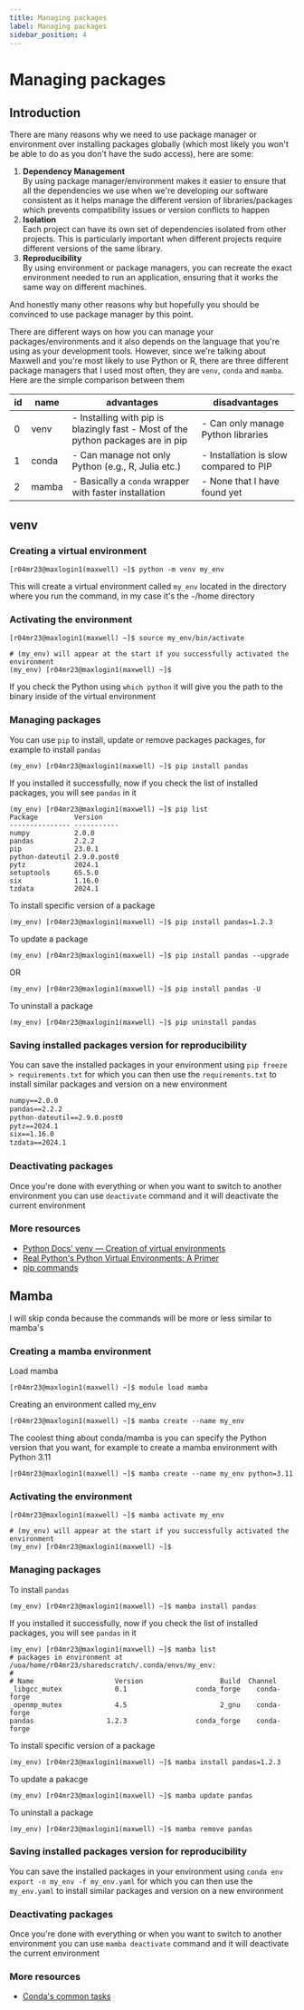 ```yaml
---
title: Managing packages
label: Managing packages
sidebar_position: 4
---
```


# Managing packages
## Introduction

There are many reasons why we need to use package manager or environment over installing packages globally (which most likely you won't be able to do as you don't have the sudo access), here are some:

1. **Dependency Management**<br/>
    By using package manager/environment makes it easier to ensure that all the dependencies we use when we're developing our software consistent as it helps manage the different version of libraries/packages which prevents compatibility issues or version conflicts to happen
2. **Isolation**<br/>
    Each project can have its own set of dependencies isolated from other projects. This is particularly important when different projects require different versions of the same library.
3. **Reproducibility**<br/>
    By using environment or package managers, you can recreate the exact environment needed to run an application, ensuring that it works the same way on different machines.

And honestly many other reasons why but hopefully you should be convinced to use package manager by this point.

There are different ways on how you can manage your packages/environments and it also depends on the language that you're using as your development tools. However, since we're talking about Maxwell and you're most likely to use Python or R, there are three different package managers that I used most often, they are `venv`, `conda` and `mamba`. Here are the simple comparison between them

| id | name       | advantages                                                                       | disadvantages                          |
|----|------------|----------------------------------------------------------------------------------|----------------------------------------|
| 0  | venv | - Installing with pip is blazingly fast - Most of the python packages are in pip | - Can only manage Python libraries     |
| 1  | conda      | - Can manage not only Python (e.g., R, Julia etc.)                               | - Installation is slow compared to PIP |
| 2  | mamba      | - Basically a `conda` wrapper with faster installation                           | - None that I have found yet           |

## venv
### Creating a virtual environment
```
[r04mr23@maxlogin1(maxwell) ~]$ python -m venv my_env 
```
This will create a virtual environment called `my_env` located in the directory where you run the command, in my case it's the `~`/home directory
### Activating the environment
```
[r04mr23@maxlogin1(maxwell) ~]$ source my_env/bin/activate

# (my_env) will appear at the start if you successfully activated the environment
(my_env) [r04mr23@maxlogin1(maxwell) ~]$
```

If you check the Python using `which python` it will give you the path to the binary inside of the virtual environment
### Managing packages
You can use `pip` to install, update or remove packages packages, for example to install `pandas`
```
(my_env) [r04mr23@maxlogin1(maxwell) ~]$ pip install pandas
```
If you installed it successfully, now if you check the list of installed packages, you will see `pandas` in it
```
(my_env) [r04mr23@maxlogin1(maxwell) ~]$ pip list
Package         Version
--------------- -----------
numpy           2.0.0
pandas          2.2.2
pip             23.0.1
python-dateutil 2.9.0.post0
pytz            2024.1
setuptools      65.5.0
six             1.16.0
tzdata          2024.1
```

To install specific version of a package
```
(my_env) [r04mr23@maxlogin1(maxwell) ~]$ pip install pandas=1.2.3
```

To update a package
```
(my_env) [r04mr23@maxlogin1(maxwell) ~]$ pip install pandas --upgrade
```
OR
```
(my_env) [r04mr23@maxlogin1(maxwell) ~]$ pip install pandas -U
```

To uninstall a package
```
(my_env) [r04mr23@maxlogin1(maxwell) ~]$ pip uninstall pandas
```

### Saving installed packages version for reproducibility
You can save the installed packages in your environment using `pip freeze > requirements.txt` for which you can then use the `requirements.txt` to install similar packages and version on a new environment

```txt title="requirements.txt"
numpy==2.0.0
pandas==2.2.2
python-dateutil==2.9.0.post0
pytz==2024.1
six==1.16.0
tzdata==2024.1
```

### Deactivating packages
Once you're done with everything or when you want to switch to another environment you can use `deactivate` command and it will deactivate the current environment

### More resources
- [Python Docs' venv — Creation of virtual environments](https://docs.python.org/3/library/venv.html)
- [Real Python's Python Virtual Environments: A Primer](https://realpython.com/python-virtual-environments-a-primer/)
- [pip commands](https://pip.pypa.io/en/stable/cli/)

## Mamba
I will skip conda because the commands will be more or less similar to mamba's
### Creating a mamba environment

Load mamba
```
[r04mr23@maxlogin1(maxwell) ~]$ module load mamba
```
Creating an environment called my_env
```
[r04mr23@maxlogin1(maxwell) ~]$ mamba create --name my_env
```
The coolest thing about conda/mamba is you can specify the Python version that you want, for example to create a mamba environment with Python 3.11
```
[r04mr23@maxlogin1(maxwell) ~]$ mamba create --name my_env python=3.11
```


### Activating the environment
```
[r04mr23@maxlogin1(maxwell) ~]$ mamba activate my_env

# (my_env) will appear at the start if you successfully activated the environment
(my_env) [r04mr23@maxlogin1(maxwell) ~]$
```

### Managing packages
To install `pandas`
```
(my_env) [r04mr23@maxlogin1(maxwell) ~]$ mamba install pandas
```
If you installed it successfully, now if you check the list of installed packages, you will see `pandas` in it
```
(my_env) [r04mr23@maxlogin1(maxwell) ~]$ mamba list
# packages in environment at /uoa/home/r04mr23/sharedscratch/.conda/envs/my_env:
#
# Name                    Version                   Build  Channel
_libgcc_mutex             0.1                 conda_forge    conda-forge
_openmp_mutex             4.5                       2_gnu    conda-forge
pandas                  1.2.3                 conda_forge    conda-forge
```

To install specific version of a package
```
(my_env) [r04mr23@maxlogin1(maxwell) ~]$ mamba install pandas=1.2.3
```

To update a pakacge
```
(my_env) [r04mr23@maxlogin1(maxwell) ~]$ mamba update pandas
```

To uninstall a package
```
(my_env) [r04mr23@maxlogin1(maxwell) ~]$ mamba remove pandas
```

### Saving installed packages version for reproducibility
You can save the installed packages in your environment using `conda env export -n my_env -f my_env.yaml` for which you can then use the `my_env.yaml` to install similar packages and version on a new environment

### Deactivating packages
Once you're done with everything or when you want to switch to another environment you can use `mamba deactivate` command and it will deactivate the current environment

### More resources
- [Conda's common tasks](https://conda.io/projects/conda/en/latest/user-guide/tasks/index.html)